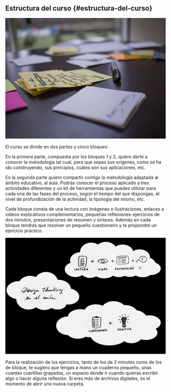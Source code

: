 ## Estructura del curso {#estructura-del-curso}

![](images/image18.jpg)

El curso se divide en dos partes y cinco bloques:

En la primera parte, compuesta por los bloques 1 y 2, quiero darte a conocer la metodología tal cual, para que sepas sus orígenes, como se ha ido construyendo, sus principios, cuáles son sus aplicaciones, etc.

En la segunda parte quiero compartir contigo la metodología adaptada al ámbito educativo, al aula. Podrás conocer el proceso aplicado a tres actividades diferentes y un kit de herramientas que puedes utilizar para cada una de las fases del proceso, según el tiempo del que dispongas, el nivel de profundización de la actividad, la tipología del mismo, etc.

Cada bloque consta de una lectura con imágenes o ilustraciones, enlaces a videos explicativos complementarios, pequeñas reflexiones-ejercicios de dos minutos, presentaciones de resumen y síntesis. Además en cada bloque tendrás que resolver un pequeño cuestionario y te propondré un ejercicio práctico.

![](images/image5.jpg)

Para la realización de los ejercicios, tanto de los de 2 minutos como de los de bloque, te sugiero que tengas a mano un cuaderno pequeño, unas cuantas cuartillas grapadas, un espacio donde ir cuando quieras escribir algo o hacer alguna reflexión. Si eres más de archivos digitales, es el momento de abrir una nueva carpeta.